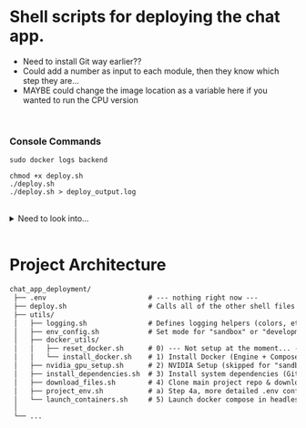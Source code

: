 # Shell scripts for deploying the chat app. 

* Need to install Git way earlier??
* Could add a number as input to each module, then they know which step they are...
* MAYBE could change the image location as a variable here if you wanted to run the CPU version

<br>

### Console Commands
```
sudo docker logs backend

chmod +x deploy.sh
./deploy.sh
./deploy.sh > deploy_output.log
```

<br>

<details closed> <summary>Need to look into...</summary>

- [ ] I do "sudo apt update" a lot, is that needed more than once if I know I already did it early on?
- [ ] Is the Nvidia/more updated Docker installation fine for the CPU/sandbox version too?
- [ ] What is the difference between apt and apt-get ?
- [ ] The app repo cloning is wonky right now...

</details>
<br>


# Project Architecture
```diff
chat_app_deployment/
 ├── .env                         # --- nothing right now ---
 ├── deploy.sh                    # Calls all of the other shell files inside utils
 ├── utils/
 │   ├── logging.sh               # Defines logging helpers (colors, etc.)
 │   ├── env_config.sh            # Set mode for "sandbox" or "development"
 │   ├── docker_utils/
 │   │   ├── reset_docker.sh      # 0) --- Not setup at the moment... ---
 │   │   └── install_docker.sh    # 1) Install Docker (Engine + Compose V2 Plugin)
 │   ├── nvidia_gpu_setup.sh      # 2) NVIDIA Setup (skipped for "sandbox" deployment) 
 │   ├── install_dependencies.sh  # 3) Install system dependencies (Git, ...)
 │   ├── download_files.sh        # 4) Clone main project repo & download from GCS bucket
 │   ├── project_env.sh           # a) Step 4a, more detailed .env configuration   
 │   └── launch_containers.sh     # 5) Launch docker compose in headless mode
 │
 └── ...
```